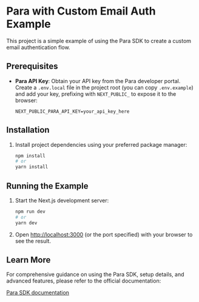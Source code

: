 # Para with Custom Email Auth Example

This project is a simple example of using the Para SDK to create a custom email authentication flow.

## Prerequisites

- **Para API Key**: Obtain your API key from the Para developer portal. Create a `.env.local` file in the project root
  (you can copy `.env.example`) and add your key, prefixing with `NEXT_PUBLIC_` to expose it to the browser:
  ```env
  NEXT_PUBLIC_PARA_API_KEY=your_api_key_here
  ```

## Installation

1.  Install project dependencies using your preferred package manager:
    ```bash
    npm install
    # or
    yarn install
    ```

## Running the Example

1.  Start the Next.js development server:
    ```bash
    npm run dev
    # or
    yarn dev
    ```
2.  Open [http://localhost:3000](https://www.google.com/search?q=http://localhost:3000) (or the port specified) with
    your browser to see the result.

## Learn More

For comprehensive guidance on using the Para SDK, setup details, and advanced features, please refer to the official
documentation:

[Para SDK documentation](https://docs.usepara.com/welcome)

